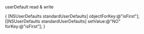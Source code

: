 userDefault read & write

  {
  [NSUserDefaults standardUserDefaults] objectForKey:@"isFirst"];
  [[NSUserDefaults standardUserDefaults] setValue:@"NO" forKey:@"isFirst"];
  }
